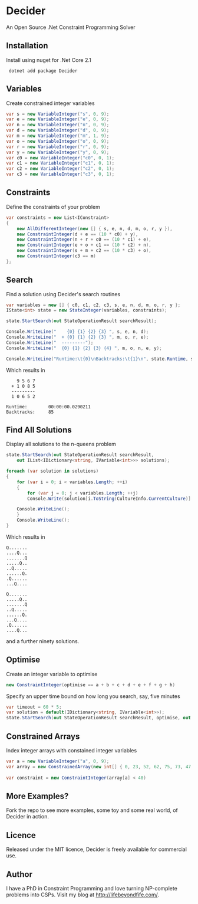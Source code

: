 Decider
=======

An Open Source .Net Constraint Programming Solver


Installation
------------

Install using nuget for .Net Core 2.1

     dotnet add package Decider

Variables
---------

Create constrained integer variables

```csharp
var s = new VariableInteger("s", 0, 9);
var e = new VariableInteger("e", 0, 9);
var n = new VariableInteger("n", 0, 9);
var d = new VariableInteger("d", 0, 9);
var m = new VariableInteger("m", 1, 9);
var o = new VariableInteger("o", 0, 9);
var r = new VariableInteger("r", 0, 9);
var y = new VariableInteger("y", 0, 9);
var c0 = new VariableInteger("c0", 0, 1);
var c1 = new VariableInteger("c1", 0, 1);
var c2 = new VariableInteger("c2", 0, 1);
var c3 = new VariableInteger("c3", 0, 1);
```


Constraints
-----------

Define the constraints of your problem

```csharp
var constraints = new List<IConstraint>
{
    new AllDifferentInteger(new [] { s, e, n, d, m, o, r, y }),
    new ConstraintInteger(d + e == (10 * c0) + y),
    new ConstraintInteger(n + r + c0 == (10 * c1) + e),
    new ConstraintInteger(e + o + c1 == (10 * c2) + n),
    new ConstraintInteger(s + m + c2 == (10 * c3) + o),
    new ConstraintInteger(c3 == m)
};
```


Search
------

Find a solution using Decider's search routines

```csharp
var variables = new [] { c0, c1, c2, c3, s, e, n, d, m, o, r, y };
IState<int> state = new StateInteger(variables, constraints);

state.StartSearch(out StateOperationResult searchResult);

Console.WriteLine("    {0} {1} {2} {3} ", s, e, n, d);
Console.WriteLine("  + {0} {1} {2} {3} ", m, o, r, e);
Console.WriteLine("  ---------");
Console.WriteLine("  {0} {1} {2} {3} {4} ", m, o, n, e, y);

Console.WriteLine("Runtime:\t{0}\nBacktracks:\t{1}\n", state.Runtime, state.Backtracks);
```

Which results in

        9 5 6 7
      + 1 0 8 5
      ---------
      1 0 6 5 2

    Runtime:        00:00:00.0290211
    Backtracks:     85


Find All Solutions
------------------

Display all solutions to the n-queens problem

```csharp
state.StartSearch(out StateOperationResult searchResult,
    out IList<IDictionary<string, IVariable<int>>> solutions);

foreach (var solution in solutions)
{
    for (var i = 0; i < variables.Length; ++i)
    {
        for (var j = 0; j < variables.Length; ++j)
	    Console.Write(solution[i.ToString(CultureInfo.CurrentCulture)].InstantiatedValue == j ? "Q" : ".");

	Console.WriteLine();
    }
    Console.WriteLine();
}
```

Which results in

    Q.......
    ....Q...
    .......Q
    .....Q..
    ..Q.....
    ......Q.
    .Q......
    ...Q....
    
    Q.......
    .....Q..
    .......Q
    ..Q.....
    ......Q.
    ...Q....
    .Q......
    ....Q...

and a further ninety solutions.


Optimise
--------

Create an integer variable to optimise

```csharp
new ConstraintInteger(optimise == a + b + c + d + e + f + g + h)
```


Specify an upper time bound on how long you search, say, five minutes

```csharp
var timeout = 60 * 5;
var solution = default(IDictionary<string, IVariable<int>>);
state.StartSearch(out StateOperationResult searchResult, optimise, out solution, 2);
```


Constrained Arrays
------------------

Index integer arrays with constained integer variables

```csharp
var a = new VariableInteger("a", 0, 9);
var array = new ConstrainedArray(new int[] { 0, 23, 52, 62, 75, 73, 47, 20, 87, 27 });
    
var constraint = new ConstraintInteger(array[a] < 40)
```


More Examples?
--------------

Fork the repo to see more examples, some toy and some real world, of Decider in action.


Licence
-------

Released under the MIT licence, Decider is freely available for commercial use.


Author
------

I have a PhD in Constraint Programming and love turning NP-complete problems into CSPs. Visit my blog at http://lifebeyondfife.com/.
